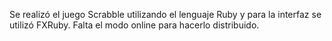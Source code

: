 Se realizó el juego Scrabble utilizando el lenguaje Ruby y para la interfaz se utilizó FXRuby.
Falta el modo online para hacerlo distribuido.
